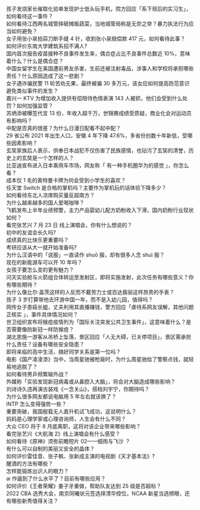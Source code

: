 孩子发烧家长催取化验单发现护士低头玩手机，院方回应「系下班后的实习生」，如何看待这一事件？  
如何看待江西两名城管摔砸摊贩蔬菜，当地城管局称是无奈之举？暴力执法行为应当如何避免？  
女子用张小泉拍蒜刀断手缝 4 针，收到张小泉赔偿款 417 元，如何看待此事？  
如何评价东南大学建筑系招不满人?  
国内首次报告疫苗接种不良事件发生率，偶合症占比不良事件总数近 10%，意味着什么？什么是偶合症？  
中国女留学生在美国遭前男友杀害，生前还被注射毒品，涉事人和学校将承担哪些责任？什么原因造成了这一悲剧？  
女子遇诈骗民警 11 轮苦劝无果，最终被骗 30 多万元，该女应如何提高防范意识避免类似事件的发生？  
嘉兴一 KTV 为增加收入提供有偿陪侍色情表演 143 人被抓，他们会受到什么处罚？如何加强监管？  
苏炳添被曝签代言 13 份，年收入超千万，世锦赛成绩受质疑，商业化会对运动员有影响吗？  
中配是否真的很差？为什么日漫日配看不起中配？  
29 省公布 2021 年出生人口，安徽 4 年下降 47.6%，多省份创数十年新低，受哪些因素影响？  
玄奘家族后人表示，供奉日本战犯不仅伤害了民族感情，也玷污了玄奘的清誉，历史上的玄奘是一个怎样的人？  
比亚迪宣布进入日本乘用车市场，网友称「 有一种手机圈华为的感觉 」，你怎么看？  
成本仅 1 毛的奥特曼卡牌为何会受到小学生的喜欢？  
任天堂 Switch 是合格的掌机吗？主要作为掌机玩的话体验下降多少？  
如何看待东北人凉席购买量反超南方？  
为什么越来越多的国人爱喝咖啡？  
飞鹤发布上半年业绩预警，主力产品婴幼儿配方奶粉收入下滑，国内奶粉行业现状如何？  
看完张艺兴 7 月 23 日 线上演唱会，你有什么想说的？  
初中的友谊会长久吗?  
成绩真的比快乐更重要吗？  
考研应该从大一就开始准备吗?  
为什么汉语中的「说服」一直读作 shuō 服，却有很多人念 shuì 服？  
现在的新能源车可以开 10 年吗？  
女孩子要怎么变的更有魅力？  
问天实验舱与火箭组合体转运至发射区，即将实施发射，此次任务有哪些意义？你有哪些期待？  
为什么像比尔·盖茨这样的人反而不戴劳力士或百达翡丽这样昂贵的手表？  
孩子 3 岁打算带他去环游中国一年，而不是入幼儿园，值得吗？  
网传女子患癌长蛆，丈夫利用其直播赚钱，警方回应「虐待系网友误解，其他问题正核实 」，事件具体情况如何？  
世卫组织宣布将猴痘疫情列为「国际关注突发公共卫生事件」，这意味着什么？是否需要像防新冠一样防猴痘？  
湖北恩施一游客从吊桥上坠落，景区回应「人无大碍，已关停项目」，景区需承担什么责任？设备有哪些安全隐患？  
即将来临的高中生活，搞好同学关系是第一位吗？  
电影《国产凌凌漆》当中，当周星驰被枪毙时，为什么周星驰给了警察点钱，就轻易地逃脱了？  
如何看待男乒频繁输外战？  
外媒称「实验发现新冠病毒或从鼻腔入大脑」，将会对大脑造成哪些影响？  
刘诗诗久违再演古装戏《一念关山》，搭档刘宇宁，你期待吗？  
为什么很多网友都说电脑用 5 年左右就该换了？  
INTP 怎么变得强势一些？  
重要突破，我国舰载无人直升机试飞成功，这说明什么？  
妈妈是心理学家或心理咨询师，人生会有什么不同？  
大众 CEO 将于 8 月底离职，这将对该企业带来哪些影响？  
看完张艺兴《大航海 2》线上演唱会有什么感受？  
如何看待《原神》须弥前瞻短片 02——细雨与飞沙 ？  
有什么可以自制的美丽又安全的晶体？  
如何评价雷佳音、张子枫、张新成主演的电视剧《天才基本法》?  
醒酒的方法有哪些？  
怎样能锻炼出识人的眼力？  
ai 作画到了什么水平了？目前有哪些应用？  
如何评价《王者荣耀》姜子牙重做，帮助队友达到 25 级是否超标？  
2022 CBA 选秀大会，南京同曦状元签选择清华控位，NCAA 新星当选榜眼，还有哪些新秀值得关注？  
